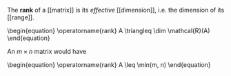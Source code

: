 The **rank** of a [[matrix]] is its _effective_ [[dimension]], i.e. the dimension of its [[range]].

\begin{equation}
\operatorname{rank} A \triangleq \dim \mathcal{R}(A)
\end{equation}

An $m \times n$ matrix would have

\begin{equation}
\operatorname{rank} A \leq \min(m, n)
\end{equation}